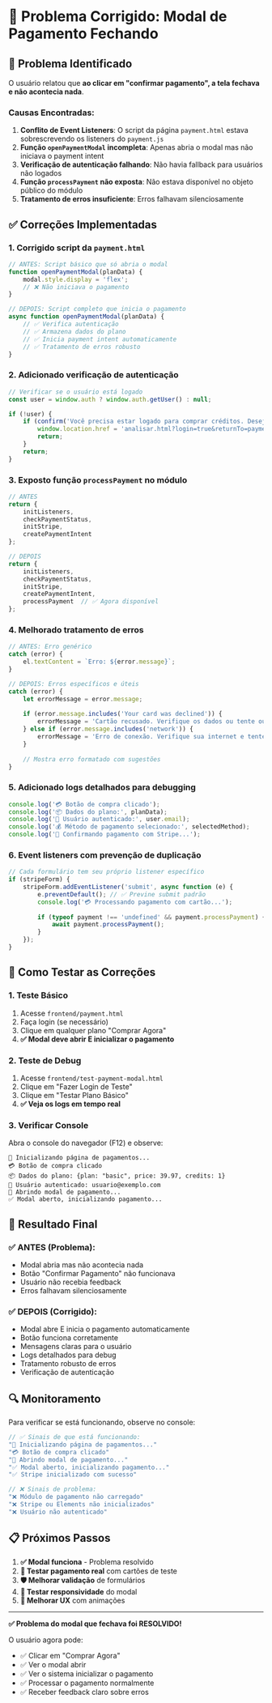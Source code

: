 # 🔧 Problema Corrigido: Modal de Pagamento Fechando

## 🐛 Problema Identificado

O usuário relatou que **ao clicar em "confirmar pagamento", a tela fechava e não acontecia nada**. 

### Causas Encontradas:

1. **Conflito de Event Listeners**: O script da página `payment.html` estava sobrescrevendo os listeners do `payment.js`
2. **Função `openPaymentModal` incompleta**: Apenas abria o modal mas não iniciava o payment intent
3. **Verificação de autenticação falhando**: Não havia fallback para usuários não logados
4. **Função `processPayment` não exposta**: Não estava disponível no objeto público do módulo
5. **Tratamento de erros insuficiente**: Erros falhavam silenciosamente

## ✅ Correções Implementadas

### 1. **Corrigido script da `payment.html`**
```javascript
// ANTES: Script básico que só abria o modal
function openPaymentModal(planData) {
    modal.style.display = 'flex';
    // ❌ Não iniciava o pagamento
}

// DEPOIS: Script completo que inicia o pagamento
async function openPaymentModal(planData) {
    // ✅ Verifica autenticação
    // ✅ Armazena dados do plano
    // ✅ Inicia payment intent automaticamente
    // ✅ Tratamento de erros robusto
}
```

### 2. **Adicionado verificação de autenticação**
```javascript
// Verificar se o usuário está logado
const user = window.auth ? window.auth.getUser() : null;

if (!user) {
    if (confirm('Você precisa estar logado para comprar créditos. Deseja fazer login agora?')) {
        window.location.href = 'analisar.html?login=true&returnTo=payment.html';
        return;
    }
    return;
}
```

### 3. **Exposto função `processPayment` no módulo**
```javascript
// ANTES
return {
    initListeners,
    checkPaymentStatus,
    initStripe,
    createPaymentIntent
};

// DEPOIS  
return {
    initListeners,
    checkPaymentStatus,
    initStripe,
    createPaymentIntent,
    processPayment  // ✅ Agora disponível
};
```

### 4. **Melhorado tratamento de erros**
```javascript
// ANTES: Erro genérico
catch (error) {
    el.textContent = `Erro: ${error.message}`;
}

// DEPOIS: Erros específicos e úteis
catch (error) {
    let errorMessage = error.message;
    
    if (error.message.includes('Your card was declined')) {
        errorMessage = 'Cartão recusado. Verifique os dados ou tente outro cartão.';
    } else if (error.message.includes('network')) {
        errorMessage = 'Erro de conexão. Verifique sua internet e tente novamente.';
    }
    
    // Mostra erro formatado com sugestões
}
```

### 5. **Adicionado logs detalhados para debugging**
```javascript
console.log('💳 Botão de compra clicado');
console.log('📦 Dados do plano:', planData);
console.log('👤 Usuário autenticado:', user.email);
console.log('💰 Método de pagamento selecionado:', selectedMethod);
console.log('🔄 Confirmando pagamento com Stripe...');
```

### 6. **Event listeners com prevenção de duplicação**
```javascript
// Cada formulário tem seu próprio listener específico
if (stripeForm) {
    stripeForm.addEventListener('submit', async function (e) {
        e.preventDefault(); // ✅ Previne submit padrão
        console.log('💳 Processando pagamento com cartão...');
        
        if (typeof payment !== 'undefined' && payment.processPayment) {
            await payment.processPayment();
        }
    });
}
```

## 🧪 Como Testar as Correções

### 1. **Teste Básico**
1. Acesse `frontend/payment.html`
2. Faça login (se necessário)
3. Clique em qualquer plano "Comprar Agora"
4. **✅ Modal deve abrir E inicializar o pagamento**

### 2. **Teste de Debug**
1. Acesse `frontend/test-payment-modal.html`
2. Clique em "Fazer Login de Teste"
3. Clique em "Testar Plano Básico"
4. **✅ Veja os logs em tempo real**

### 3. **Verificar Console**
Abra o console do navegador (F12) e observe:
```
🚀 Inicializando página de pagamentos...
💳 Botão de compra clicado
📦 Dados do plano: {plan: "basic", price: 39.97, credits: 1}
👤 Usuário autenticado: usuario@exemplo.com
🎯 Abrindo modal de pagamento...
✅ Modal aberto, inicializando pagamento...
```

## 🎯 Resultado Final

### ✅ **ANTES** (Problema):
- Modal abria mas não acontecia nada
- Botão "Confirmar Pagamento" não funcionava
- Usuário não recebia feedback
- Erros falhavam silenciosamente

### ✅ **DEPOIS** (Corrigido):
- Modal abre E inicia o pagamento automaticamente
- Botão funciona corretamente
- Mensagens claras para o usuário
- Logs detalhados para debug
- Tratamento robusto de erros
- Verificação de autenticação

## 🔍 Monitoramento

Para verificar se está funcionando, observe no console:

```javascript
// ✅ Sinais de que está funcionando:
"🚀 Inicializando página de pagamentos..."
"💳 Botão de compra clicado"
"🎯 Abrindo modal de pagamento..."
"✅ Modal aberto, inicializando pagamento..."
"✅ Stripe inicializado com sucesso"

// ❌ Sinais de problema:
"❌ Módulo de pagamento não carregado"
"❌ Stripe ou Elements não inicializados"
"❌ Usuário não autenticado"
```

## 📋 Próximos Passos

1. **✅ Modal funciona** - Problema resolvido
2. **🔄 Testar pagamento real** com cartões de teste
3. **🛡️ Melhorar validação** de formulários
4. **📱 Testar responsividade** do modal
5. **🎨 Melhorar UX** com animações

---

**✅ Problema do modal que fechava foi RESOLVIDO!**

O usuário agora pode:
- ✅ Clicar em "Comprar Agora" 
- ✅ Ver o modal abrir
- ✅ Ver o sistema inicializar o pagamento
- ✅ Processar o pagamento normalmente
- ✅ Receber feedback claro sobre erros 